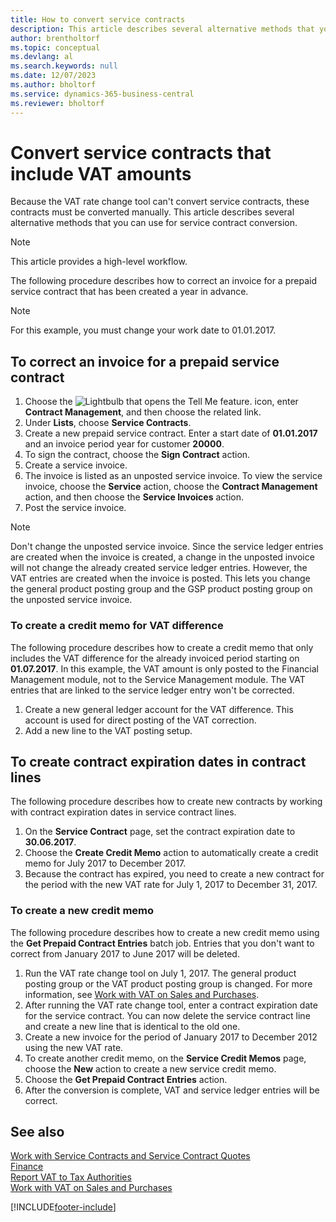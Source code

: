 ```yaml
---
title: How to convert service contracts
description: This article describes several alternative methods that you can use to convert service contracts that include VAT amounts.
author: brentholtorf
ms.topic: conceptual
ms.devlang: al
ms.search.keywords: null
ms.date: 12/07/2023
ms.author: bholtorf
ms.service: dynamics-365-business-central
ms.reviewer: bholtorf
---
```


# Convert service contracts that include VAT amounts

Because the VAT rate change tool can't convert service contracts, these contracts must be converted manually. This article describes several alternative methods that you can use for service contract conversion.  

> [!NOTE]  
> This article provides a high-level workflow.  

 The following procedure describes how to correct an invoice for a prepaid service contract that has been created a year in advance.  

> [!NOTE]  
> For this example, you must change your work date to 01.01.2017.  

## To correct an invoice for a prepaid service contract  

1. Choose the ![Lightbulb that opens the Tell Me feature.](media/ui-search/search_small.png "Tell me what you want to do") icon, enter **Contract Management**, and then choose the related link.  
2. Under **Lists**, choose **Service Contracts**.  
3. Create a new prepaid service contract. Enter a start date of **01.01.2017** and an invoice period year for customer **20000**.  
4. To sign the contract, choose the **Sign Contract** action.  
5. Create a service invoice.
6. The invoice is listed as an unposted service invoice. To view the service invoice, choose the **Service** action, choose the **Contract Management** action, and then choose the **Service Invoices** action.  
7. Post the service invoice.  

> [!NOTE]  
> Don't change the unposted service invoice. Since the service ledger entries are created when the invoice is created, a change in the unposted invoice will not change the already created service ledger entries. However, the VAT entries are created when the invoice is posted. This lets you change the general product posting group and the GSP product posting group on the unposted service invoice.  

### To create a credit memo for VAT difference 
 
The following procedure describes how to create a credit memo that only includes the VAT difference for the already invoiced period starting on **01.07.2017**. In this example, the VAT amount is only posted to the Financial Management module, not to the Service Management module. The VAT entries that are linked to the service ledger entry won't be corrected.  

1. Create a new general ledger account for the VAT difference. This account is used for direct posting of the VAT correction.  
2. Add a new line to the VAT posting setup.  

## To create contract expiration dates in contract lines  

The following procedure describes how to create new contracts by working with contract expiration dates in service contract lines.  

1. On the **Service Contract** page, set the contract expiration date to **30.06.2017**.  
2. Choose the **Create Credit Memo** action to automatically create a credit memo for July 2017 to December 2017.  
3. Because the contract has expired, you need to create a new contract for the period with the new VAT rate for July 1, 2017 to December 31, 2017.  

### To create a new credit memo  

The following procedure describes how to create a new credit memo using the **Get Prepaid Contract Entries** batch job. Entries that you don't want to correct from January 2017 to June 2017 will be deleted.  

1. Run the VAT rate change tool on July 1, 2017. The general product posting group or the VAT product posting group is changed. For more information, see [Work with VAT on Sales and Purchases](finance-work-with-vat.md).  
2. After running the VAT rate change tool, enter a contract expiration date for the service contract. You can now delete the service contract line and create a new line that is identical to the old one.  
3. Create a new invoice for the period of January 2017 to December 2012 using the new VAT rate.  
4. To create another credit memo, on the **Service Credit Memos** page, choose the **New** action to create a new service credit memo.  
5. Choose the **Get Prepaid Contract Entries** action.  
6. After the conversion is complete, VAT and service ledger entries will be correct.  

## See also   

[Work with Service Contracts and Service Contract Quotes](service-how-to-create-service-contracts-and-service-contract-quotes.md)  
[Finance](finance.md)  
[Report VAT to Tax Authorities](finance-how-report-vat.md)  
[Work with VAT on Sales and Purchases](finance-work-with-vat.md)  


[!INCLUDE[footer-include](includes/footer-banner.md)]